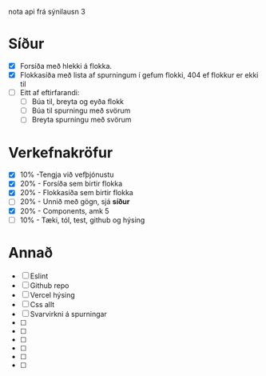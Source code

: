 nota api frá sýnilausn 3


# Síður
- [x] Forsíða með hlekki á flokka.
- [x] Flokkasíða með lista af spurningum í gefum flokki, 404 ef flokkur er ekki til
- [ ] Eitt af eftirfarandi:
    - [ ] Búa til, breyta og eyða flokk
    - [ ] Búa til spurningu með svörum
    - [ ] Breyta spurningu með svörum

# Verkefnakröfur
- [x] 10% -Tengja við vefþjónustu
- [x] 20% - Forsíða sem birtir flokka
- [x] 20% - Flokkasíða sem birtir flokka
- [ ] 20% - Unnið með gögn, sjá **síður**
- [x] 20% - Components, amk 5
- [ ] 10% - Tæki, tól, test, github og hýsing

# Annað
- [ ] Eslint
- [ ] Github repo
- [ ] Vercel hýsing
- [ ] Css allt
- [ ] Svarvirkni á spurningar
- [ ]
- [ ]
- [ ]
- [ ]
- [ ]
- [ ]









